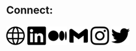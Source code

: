 <h1> Connect:</p>
<span>
<a href="https://oyier.vercel.app/"><img src="./svgs/www.svg" height="50"/></a>
<a href="https://oyier.vercel.app/"><img src="./svgs/linkedin.svg" height="50"/></a>
<a href="https://javascripture.medium.com/"><img src="./svgs/medium.svg" height="50"/></a>
<a href="boboyier92@gmail.com
"><img src="./svgs/gmail.svg" height="50"/></a>
<a href="https://www.instagram.com/boboyier/"><img src="./svgs/instagram.svg" height="50"/></a>
<a href="https://twitter.com/arraydotmap"><img src="./svgs/twitter.svg" height="50"/></a>
</span>
